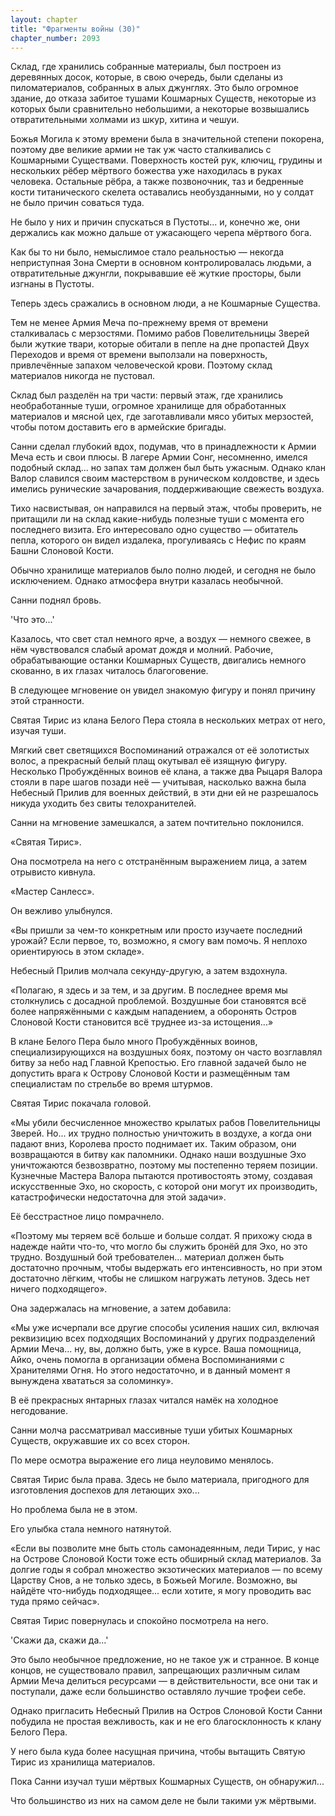 ```yaml
---
layout: chapter
title: "Фрагменты войны (30)"
chapter_number: 2093
---
```




Склад, где хранились собранные материалы, был построен из деревянных досок, которые, в свою очередь, были сделаны из пиломатериалов, собранных в алых джунглях. Это было огромное здание, до отказа забитое тушами Кошмарных Существ, некоторые из которых были сравнительно небольшими, а некоторые возвышались отвратительными холмами из шкур, хитина и чешуи.

Божья Могила к этому времени была в значительной степени покорена, поэтому две великие армии не так уж часто сталкивались с Кошмарными Существами. Поверхность костей рук, ключиц, грудины и нескольких рёбер мёртвого божества уже находилась в руках человека. Остальные рёбра, а также позвоночник, таз и бедренные кости титанического скелета оставались необузданными, но у солдат не было причин соваться туда.

Не было у них и причин спускаться в Пустоты... и, конечно же, они держались как можно дальше от ужасающего черепа мёртвого бога.

Как бы то ни было, немыслимое стало реальностью — некогда неприступная Зона Смерти в основном контролировалась людьми, а отвратительные джунгли, покрывавшие её жуткие просторы, были изгнаны в Пустоты.

Теперь здесь сражались в основном люди, а не Кошмарные Существа.

Тем не менее Армия Меча по-прежнему время от времени сталкивалась с мерзостями. Помимо рабов Повелительницы Зверей были жуткие твари, которые обитали в пепле на дне пропастей Двух Переходов и время от времени выползали на поверхность, привлечённые запахом человеческой крови. Поэтому склад материалов никогда не пустовал.

Склад был разделён на три части: первый этаж, где хранились необработанные туши, огромное хранилище для обработанных материалов и мясной цех, где заготавливали мясо убитых мерзостей, чтобы потом доставить его в армейские бригады.

Санни сделал глубокий вдох, подумав, что в принадлежности к Армии Меча есть и свои плюсы. В лагере Армии Сонг, несомненно, имелся подобный склад... но запах там должен был быть ужасным. Однако клан Валор славился своим мастерством в руническом колдовстве, и здесь имелись рунические зачарования, поддерживающие свежесть воздуха.

Тихо насвистывая, он направился на первый этаж, чтобы проверить, не притащили ли на склад какие-нибудь полезные туши с момента его последнего визита. Его интересовало одно существо — обитатель пепла, которого он видел издалека, прогуливаясь с Нефис по краям Башни Слоновой Кости.

Обычно хранилище материалов было полно людей, и сегодня не было исключением. Однако атмосфера внутри казалась необычной.

Санни поднял бровь.

'Что это...'

Казалось, что свет стал немного ярче, а воздух — немного свежее, в нём чувствовался слабый аромат дождя и молний. Рабочие, обрабатывающие останки Кошмарных Существ, двигались немного скованно, в их глазах читалось благоговение.

В следующее мгновение он увидел знакомую фигуру и понял причину этой странности.

Святая Тирис из клана Белого Пера стояла в нескольких метрах от него, изучая туши.

Мягкий свет светящихся Воспоминаний отражался от её золотистых волос, а прекрасный белый плащ окутывал её изящную фигуру. Несколько Пробуждённых воинов её клана, а также два Рыцаря Валора стояли в паре шагов позади неё — учитывая, насколько важна была Небесный Прилив для военных действий, в эти дни ей не разрешалось никуда уходить без свиты телохранителей.

Санни на мгновение замешкался, а затем почтительно поклонился.

«Святая Тирис».

Она посмотрела на него с отстранённым выражением лица, а затем отрывисто кивнула.

«Мастер Санлесс».

Он вежливо улыбнулся.

«Вы пришли за чем-то конкретным или просто изучаете последний урожай? Если первое, то, возможно, я смогу вам помочь. Я неплохо ориентируюсь в этом складе».

Небесный Прилив молчала секунду-другую, а затем вздохнула.

«Полагаю, я здесь и за тем, и за другим. В последнее время мы столкнулись с досадной проблемой. Воздушные бои становятся всё более напряжёнными с каждым нападением, а оборонять Остров Слоновой Кости становится всё труднее из-за истощения...»

В клане Белого Пера было много Пробуждённых воинов, специализирующихся на воздушных боях, поэтому он часто возглавлял битву за небо над Главной Крепостью. Его главной задачей было не допустить врага к Острову Слоновой Кости и размещённым там специалистам по стрельбе во время штурмов.

Святая Тирис покачала головой.

«Мы убили бесчисленное множество крылатых рабов Повелительницы Зверей. Но... их трудно полностью уничтожить в воздухе, а когда они падают вниз, Королева просто поднимает их. Таким образом, они возвращаются в битву как паломники. Однако наши воздушные Эхо уничтожаются безвозвратно, поэтому мы постепенно теряем позиции. Кузнечные Мастера Валора пытаются противостоять этому, создавая искусственные Эхо, но скорость, с которой они могут их производить, катастрофически недостаточна для этой задачи».

Её бесстрастное лицо помрачнело.

«Поэтому мы теряем всё больше и больше солдат. Я прихожу сюда в надежде найти что-то, что могло бы служить бронёй для Эхо, но это трудно. Воздушный бой требователен... материал должен быть достаточно прочным, чтобы выдержать его интенсивность, но при этом достаточно лёгким, чтобы не слишком нагружать летунов. Здесь нет ничего подходящего».

Она задержалась на мгновение, а затем добавила:

«Мы уже исчерпали все другие способы усиления наших сил, включая реквизицию всех подходящих Воспоминаний у других подразделений Армии Меча... ну, вы, должно быть, уже в курсе. Ваша помощница, Айко, очень помогла в организации обмена Воспоминаниями с Хранителями Огня. Но этого недостаточно, и в данный момент я вынуждена хвататься за соломинку».

В её прекрасных янтарных глазах читался намёк на холодное негодование.

Санни молча рассматривал массивные туши убитых Кошмарных Существ, окружавшие их со всех сторон.

По мере осмотра выражение его лица неуловимо менялось.

Святая Тирис была права. Здесь не было материала, пригодного для изготовления доспехов для летающих эхо...

Но проблема была не в этом.

Его улыбка стала немного натянутой.

«Если вы позволите мне быть столь самонадеянным, леди Тирис, у нас на Острове Слоновой Кости тоже есть обширный склад материалов. За долгие годы я собрал множество экзотических материалов — по всему Царству Снов, а не только здесь, в Божьей Могиле. Возможно, вы найдёте что-нибудь подходящее... если хотите, я могу проводить вас туда прямо сейчас».

Святая Тирис повернулась и спокойно посмотрела на него.

'Скажи да, скажи да...'

Это было необычное предложение, но не такое уж и странное. В конце концов, не существовало правил, запрещающих различным силам Армии Меча делиться ресурсами — в действительности, все они так и поступали, даже если большинство оставляло лучшие трофеи себе.

Однако пригласить Небесный Прилив на Остров Слоновой Кости Санни побудила не простая вежливость, как и не его благосклонность к клану Белого Пера.

У него была куда более насущная причина, чтобы вытащить Святую Тирис из хранилища материалов.

Пока Санни изучал туши мёртвых Кошмарных Существ, он обнаружил...

Что большинство из них на самом деле не были такими уж мёртвыми.

